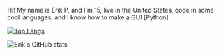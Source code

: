 Hi! My name is Erik P, and 
I'm 15, live in the United States, code in some cool languages, and I know how to make a GUI [Python].

[![Top Langs](https://github-readme-stats.vercel.app/api/top-langs/?username=EriktheRDev&layout=compact&theme=radical)](https://github.com/anuraghazra/github-readme-stats)

![Erik's GitHub stats](https://github-readme-stats.vercel.app/api?username=eriktherdev&show_icons=true&theme=radical)
